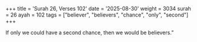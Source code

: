 +++
title = 'Surah 26, Verses 102'
date = '2025-08-30'
weight = 3034
surah = 26
ayah = 102
tags = ["believer", "believers", "chance", "only", "second"]
+++

If only we could have a second chance, then we would be believers.”